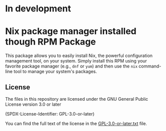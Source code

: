 # In development
# Nix package manager installed though RPM Package

This package allows you to easily install Nix, the powerful configuration management tool, on your system. Simply
install this RPM using your favorite package manager (e.g., `dnf` or `yum`) and then use the `nix` command-line
tool to manage your system's packages.

**License**
--------

The files in this repository are licensed under the GNU General Public License version 3.0 or later 

(SPDX-License-Identifier: GPL-3.0-or-later) 

You can find the full text of the license in the [GPL-3.0-or-later.txt](GPL-3.0-or-later.txt) file.
